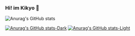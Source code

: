 ### Hi! im Kikyo 👋
![Anurag's GitHub stats](https://github-readme-stats.vercel.app/api?username=Kikyo-chan&show_icons=true&theme=radical)

[![Anurag's GitHub stats-Dark](https://github-readme-stats.vercel.app/api?username=Kikyo-chan&show_icons=true&theme=dark#gh-dark-mode-only)](https://github.com/Kikyo-chan/github-readme-stats#gh-dark-mode-only)
[![Anurag's GitHub stats-Light](https://github-readme-stats.vercel.app/api?username=Kikyo-chan&show_icons=true&theme=default#gh-light-mode-only)](https://github.com/Kikyo-chan/github-readme-stats#gh-light-mode-only)
<!--
**Kikyo-chan/Kikyo-chan** is a ✨ _special_ ✨ repository because its `README.md` (this file) appears on your GitHub profile.

Here are some ideas to get you started:

- 🔭 I’m currently working on ...
- 🌱 I’m currently learning ...
- 👯 I’m looking to collaborate on ...
- 🤔 I’m looking for help with ...
- 💬 Ask me about ...
- 📫 How to reach me: ...
- 😄 Pronouns: ...
- ⚡ Fun fact: ...
-->
